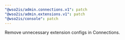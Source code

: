 ```yaml
---
"@wso2is/admin.connections.v1": patch
"@wso2is/admin.extensions.v1": patch
"@wso2is/console": patch
---
```


Remove unnecessary extension configs in Connections.
